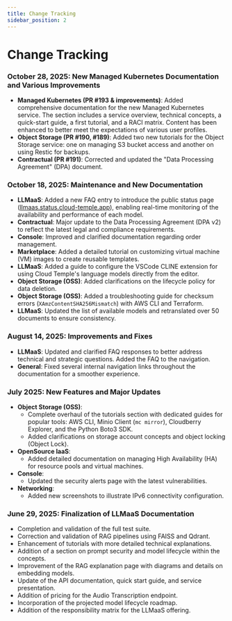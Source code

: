```yaml
---
title: Change Tracking
sidebar_position: 2
---
```


# Change Tracking

### October 28, 2025: New Managed Kubernetes Documentation and Various Improvements

- **Managed Kubernetes (PR #193 & improvements)**: Added comprehensive documentation for the new Managed Kubernetes service. The section includes a service overview, technical concepts, a quick-start guide, a first tutorial, and a RACI matrix. Content has been enhanced to better meet the expectations of various user profiles.
- **Object Storage (PR #190, #189)**: Added two new tutorials for the Object Storage service: one on managing S3 bucket access and another on using Restic for backups.
- **Contractual (PR #191)**: Corrected and updated the "Data Processing Agreement" (DPA) document.

### October 18, 2025: Maintenance and New Documentation

- **LLMaaS**: Added a new FAQ entry to introduce the public status page ([llmaas.status.cloud-temple.app](https://llmaas.status.cloud-temple.app/)), enabling real-time monitoring of the availability and performance of each model.
- **Contractual**: Major update to the Data Processing Agreement (DPA v2) to reflect the latest legal and compliance requirements.
- **Console**: Improved and clarified documentation regarding order management.
- **Marketplace**: Added a detailed tutorial on customizing virtual machine (VM) images to create reusable templates.
- **LLMaaS**: Added a guide to configure the VSCode CLINE extension for using Cloud Temple's language models directly from the editor.
- **Object Storage (OSS)**: Added clarifications on the lifecycle policy for data deletion.
- **Object Storage (OSS)**: Added a troubleshooting guide for checksum errors (`XAmzContentSHA256Mismatch`) with AWS CLI and Terraform.
- **LLMaaS**: Updated the list of available models and retranslated over 50 documents to ensure consistency.

### August 14, 2025: Improvements and Fixes

- **LLMaaS**: Updated and clarified FAQ responses to better address technical and strategic questions. Added the FAQ to the navigation.
- **General**: Fixed several internal navigation links throughout the documentation for a smoother experience.

### July 2025: New Features and Major Updates

- **Object Storage (OSS)**:
    - Complete overhaul of the tutorials section with dedicated guides for popular tools: AWS CLI, Minio Client (`mc mirror`), Cloudberry Explorer, and the Python Boto3 SDK.
    - Added clarifications on storage account concepts and object locking (Object Lock).
- **OpenSource IaaS**:
    - Added detailed documentation on managing High Availability (HA) for resource pools and virtual machines.
- **Console**:
    - Updated the security alerts page with the latest vulnerabilities.
- **Networking**:
    - Added new screenshots to illustrate IPv6 connectivity configuration.

### June 29, 2025: Finalization of LLMaaS Documentation

- Completion and validation of the full test suite.
- Correction and validation of RAG pipelines using FAISS and Qdrant.
- Enhancement of tutorials with more detailed technical explanations.
- Addition of a section on prompt security and model lifecycle within the concepts.
- Improvement of the RAG explanation page with diagrams and details on embedding models.
- Update of the API documentation, quick start guide, and service presentation.
- Addition of pricing for the Audio Transcription endpoint.
- Incorporation of the projected model lifecycle roadmap.
- Addition of the responsibility matrix for the LLMaaS offering.